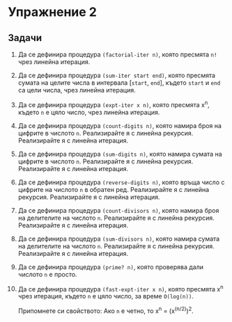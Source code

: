 Упражнение 2
============

Задачи
------
1. Да се дефинира процедура `(factorial-iter n)`, която пресмята `n!` чрез
линейна итерация.

2. Да се дефинира процедура `(sum-iter start end)`, която пресмята сумата на
целите числа в интервала [`start`, `end`], където `start` и `end` са цели числа,
чрез линейна итерация.

3. Да се дефинира процедура `(expt-iter x n)`, която пресмята x<sup>n</sup>,
където `n` е цяло число, чрез линейна итерация.

4. Да се дефинира процедура `(count-digits n)`, която намира броя на цифрите в
числото `n`. Реализирайте я с линейна рекурсия. Реализирайте я с линейна
итерация.

5. Да се дефинира процедура `(sum-digits n)`, която намира сумата на цифрите в
числото `n`. Реализирайте я с линейна рекурсия. Реализирайте я с линейна
итерация.

6. Да се дефинира процедура `(reverse-digits n)`, която връща число с цифрите на
числото `n` в обратен ред. Реализирайте я с линейна рекурсия. Реализирайте я с
линейна итерация.

7. Да се дефинира процедура `(count-divisors n)`, която намира броя на
делителите на числото `n`. Реализирайте я с линейна рекурсия. Реализирайте я с
линейна итерация.

8. Да се дефинира процедура `(sum-divisors n)`, която намира сумата на
делителите на числото `n`. Реализирайте я с линейна рекурсия. Реализирайте я с
линейна итерация.

9. Да се дефинира процедура `(prime? n)`, която проверява дали числото `n` е
просто.

10. Да се дефинира процедура `(fast-expt-iter x n)`, която пресмята
x<sup>n</sup> чрез итерация, където `n` е цяло число, за време `O(log(n))`.

    Припомнете си свойството: Aко `n` е четно, то x<sup>n</sup> =
    (x<sup>(n/2)</sup>)<sup>2</sup>.

